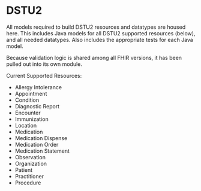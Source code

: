 # DSTU2

All models required to build DSTU2 resources and datatypes are housed here.
This includes Java models for all DSTU2 supported resources (below), and all needed datatypes.
Also includes the appropriate tests for each Java model.

Because validation logic is shared among all FHIR versions, it has been pulled out into its own module.

Current Supported Resources:
  * Allergy Intolerance
  * Appointment
  * Condition
  * Diagnostic Report
  * Encounter
  * Immunization
  * Location
  * Medication
  * Medication Dispense
  * Medication Order
  * Medication Statement
  * Observation
  * Organization
  * Patient
  * Practitioner
  * Procedure


